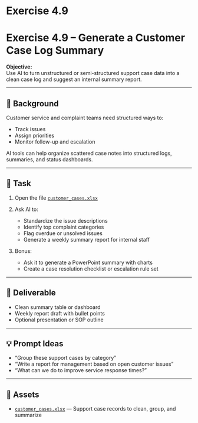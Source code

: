 # Exercise 4.9

# Exercise 4.9 – Generate a Customer Case Log Summary

**Objective:**  
Use AI to turn unstructured or semi-structured support case data into a clean case log and suggest an internal summary report.

---

## 🧠 Background

Customer service and complaint teams need structured ways to:
- Track issues
- Assign priorities
- Monitor follow-up and escalation

AI tools can help organize scattered case notes into structured logs, summaries, and status dashboards.

---

## 📝 Task

1. Open the file [`customer_cases.xlsx`](assets/customer_cases.xlsx)
2. Ask AI to:
   - Standardize the issue descriptions
   - Identify top complaint categories
   - Flag overdue or unsolved issues
   - Generate a weekly summary report for internal staff

3. Bonus:
   - Ask it to generate a PowerPoint summary with charts
   - Create a case resolution checklist or escalation rule set

---

## 🎯 Deliverable

- Clean summary table or dashboard
- Weekly report draft with bullet points
- Optional presentation or SOP outline

---

## 💡 Prompt Ideas

- “Group these support cases by category”
- “Write a report for management based on open customer issues”
- “What can we do to improve service response times?”

---

## 📁 Assets

- [`customer_cases.xlsx`](assets/customer_cases.xlsx) — Support case records to clean, group, and summarize
